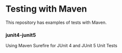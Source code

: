 # Testing with Maven

This repository has examples of tests with Maven.

### junit4-junit5
Using Maven Surefire for JUnit 4 and JUnit 5 Unit Tests
